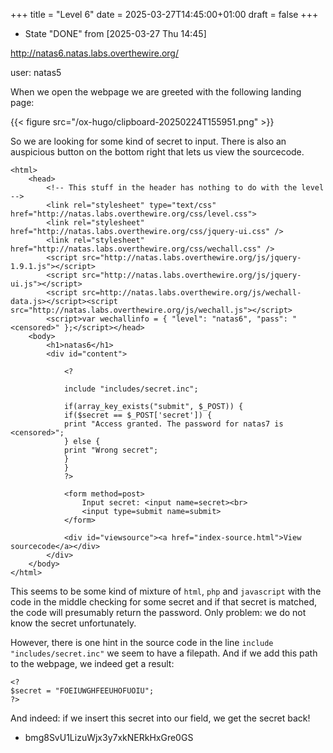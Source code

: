 +++
title = "Level 6"
date = 2025-03-27T14:45:00+01:00
draft = false
+++

-   State "DONE"       from              <span class="timestamp-wrapper"><span class="timestamp">[2025-03-27 Thu 14:45]</span></span>

<http://natas6.natas.labs.overthewire.org/>

user: natas5

When we open the webpage we are greeted with the following landing page:

{{< figure src="/ox-hugo/clipboard-20250224T155951.png" >}}

So we are looking for some kind of secret to input. There is also an auspicious button on the bottom right that lets us view the sourcecode.

```web { linenos=true, linenostart=1 }
<html>
    <head>
        <!-- This stuff in the header has nothing to do with the level -->
        <link rel="stylesheet" type="text/css" href="http://natas.labs.overthewire.org/css/level.css">
        <link rel="stylesheet" href="http://natas.labs.overthewire.org/css/jquery-ui.css" />
        <link rel="stylesheet" href="http://natas.labs.overthewire.org/css/wechall.css" />
        <script src="http://natas.labs.overthewire.org/js/jquery-1.9.1.js"></script>
        <script src="http://natas.labs.overthewire.org/js/jquery-ui.js"></script>
        <script src=http://natas.labs.overthewire.org/js/wechall-data.js></script><script src="http://natas.labs.overthewire.org/js/wechall.js"></script>
        <script>var wechallinfo = { "level": "natas6", "pass": "<censored>" };</script></head>
    <body>
        <h1>natas6</h1>
        <div id="content">

            <?

            include "includes/secret.inc";

            if(array_key_exists("submit", $_POST)) {
            if($secret == $_POST['secret']) {
            print "Access granted. The password for natas7 is <censored>";
            } else {
            print "Wrong secret";
            }
            }
            ?>

            <form method=post>
                Input secret: <input name=secret><br>
                <input type=submit name=submit>
            </form>

            <div id="viewsource"><a href="index-source.html">View sourcecode</a></div>
        </div>
    </body>
</html>
```

This seems to be some kind of mixture of `html`, `php` and `javascript` with the code in the middle checking for some secret and if that secret is matched, the code will presumably return the password. Only problem: we do not know the secret unfortunately.

However, there is one hint in the source code in the line `include "includes/secret.inc"` we seem to have a filepath. And if we add this path to the webpage, we indeed get a result:

```web
<?
$secret = "FOEIUWGHFEEUHOFUOIU";
?>
```

And indeed: if we insert this secret into our field, we get the secret back!

-   bmg8SvU1LizuWjx3y7xkNERkHxGre0GS

